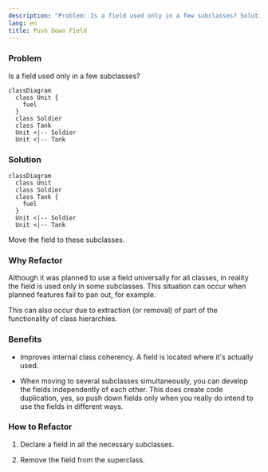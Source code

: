 ```yaml
---
description: "Problem: Is a field used only in a few subclasses? Solution: Move the field to these subclasses."
lang: en
title: Push Down Field
---
```

### Problem

Is a field used only in a few subclasses?
```mermaid
classDiagram
  class Unit {
    fuel
  }
  class Soldier 
  class Tank 
  Unit <|-- Soldier
  Unit <|-- Tank
```
### Solution

```mermaid
classDiagram
  class Unit 
  class Soldier 
  class Tank {
    fuel
  }
  Unit <|-- Soldier
  Unit <|-- Tank
```

Move the field to these subclasses.

### Why Refactor

Although it was planned to use a field universally for all classes, in
reality the field is used only in some subclasses. This situation can
occur when planned features fail to pan out, for example.

This can also occur due to extraction (or removal) of part of the
functionality of class hierarchies.

### Benefits

-   Improves internal class coherency. A field is located where it's
    actually used.

-   When moving to several subclasses simultaneously, you can develop
    the fields independently of each other. This does create code
    duplication, yes, so push down fields only when you really do intend
    to use the fields in different ways.

### How to Refactor

1.  Declare a field in all the necessary subclasses.

2.  Remove the field from the superclass.
